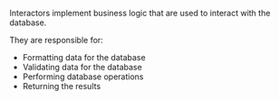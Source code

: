 Interactors implement business logic that are used to interact with the database.

They are responsible for:

- Formatting data for the database
- Validating data for the database
- Performing database operations
- Returning the results
